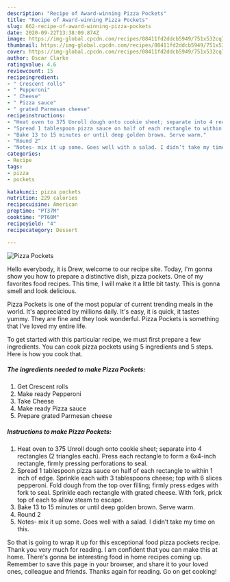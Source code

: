 ```yaml
---
description: "Recipe of Award-winning Pizza Pockets"
title: "Recipe of Award-winning Pizza Pockets"
slug: 662-recipe-of-award-winning-pizza-pockets
date: 2020-09-22T13:38:09.874Z
image: https://img-global.cpcdn.com/recipes/08411fd2ddcb5949/751x532cq70/pizza-pockets-recipe-main-photo.jpg
thumbnail: https://img-global.cpcdn.com/recipes/08411fd2ddcb5949/751x532cq70/pizza-pockets-recipe-main-photo.jpg
cover: https://img-global.cpcdn.com/recipes/08411fd2ddcb5949/751x532cq70/pizza-pockets-recipe-main-photo.jpg
author: Oscar Clarke
ratingvalue: 4.6
reviewcount: 15
recipeingredient:
- " Crescent rolls"
- " Pepperoni"
- " Cheese"
- " Pizza sauce"
- " grated Parmesan cheese"
recipeinstructions:
- "Heat oven to 375 Unroll dough onto cookie sheet; separate into 4 rectangles (2 triangles each). Press each rectangle to form a 6x4-inch rectangle, firmly pressing perforations to seal."
- "Spread 1 tablespoon pizza sauce on half of each rectangle to within 1 inch of edge. Sprinkle each with 3 tablespoons cheese; top with 6 slices pepperoni. Fold dough from the top over filling; firmly press edges with fork to seal. Sprinkle each rectangle with grated cheese. With fork, prick top of each to allow steam to escape."
- "Bake 13 to 15 minutes or until deep golden brown. Serve warm."
- "Round 2"
- "Notes- mix it up some. Goes well with a salad. I didn’t take my time on this."
categories:
- Recipe
tags:
- pizza
- pockets

katakunci: pizza pockets 
nutrition: 229 calories
recipecuisine: American
preptime: "PT37M"
cooktime: "PT60M"
recipeyield: "4"
recipecategory: Dessert

---
```



![Pizza Pockets](https://img-global.cpcdn.com/recipes/08411fd2ddcb5949/751x532cq70/pizza-pockets-recipe-main-photo.jpg)

Hello everybody, it is Drew, welcome to our recipe site. Today, I'm gonna show you how to prepare a distinctive dish, pizza pockets. One of my favorites food recipes. This time, I will make it a little bit tasty. This is gonna smell and look delicious.



Pizza Pockets is one of the most popular of current trending meals in the world. It's appreciated by millions daily. It's easy, it is quick, it tastes yummy. They are fine and they look wonderful. Pizza Pockets is something that I've loved my entire life.


To get started with this particular recipe, we must first prepare a few ingredients. You can cook pizza pockets using 5 ingredients and 5 steps. Here is how you cook that.

<!--inarticleads1-->

##### The ingredients needed to make Pizza Pockets:

1. Get  Crescent rolls
1. Make ready  Pepperoni
1. Take  Cheese
1. Make ready  Pizza sauce
1. Prepare  grated Parmesan cheese




<!--inarticleads2-->

##### Instructions to make Pizza Pockets:

1. Heat oven to 375 Unroll dough onto cookie sheet; separate into 4 rectangles (2 triangles each). Press each rectangle to form a 6x4-inch rectangle, firmly pressing perforations to seal.
1. Spread 1 tablespoon pizza sauce on half of each rectangle to within 1 inch of edge. Sprinkle each with 3 tablespoons cheese; top with 6 slices pepperoni. Fold dough from the top over filling; firmly press edges with fork to seal. Sprinkle each rectangle with grated cheese. With fork, prick top of each to allow steam to escape.
1. Bake 13 to 15 minutes or until deep golden brown. Serve warm.
1. Round 2
1. Notes- mix it up some. Goes well with a salad. I didn’t take my time on this.




So that is going to wrap it up for this exceptional food pizza pockets recipe. Thank you very much for reading. I am confident that you can make this at home. There's gonna be interesting food in home recipes coming up. Remember to save this page in your browser, and share it to your loved ones, colleague and friends. Thanks again for reading. Go on get cooking!

